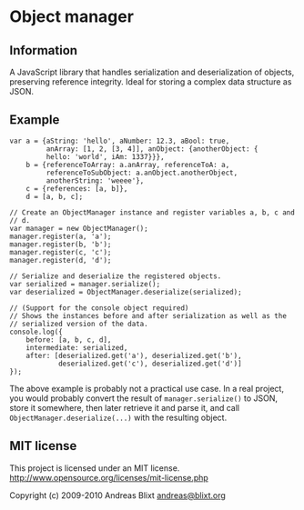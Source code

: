 # Object manager

## Information

A JavaScript library that handles serialization and deserialization of objects,
preserving reference integrity. Ideal for storing a complex data structure as
JSON.

## Example

    var a = {aString: 'hello', aNumber: 12.3, aBool: true,
             anArray: [1, 2, [3, 4]], anObject: {anotherObject: {
             hello: 'world', iAm: 1337}}},
        b = {referenceToArray: a.anArray, referenceToA: a,
             referenceToSubObject: a.anObject.anotherObject,
             anotherString: 'weeee'},
        c = {references: [a, b]},
        d = [a, b, c];

    // Create an ObjectManager instance and register variables a, b, c and
    // d.
    var manager = new ObjectManager();
    manager.register(a, 'a');
    manager.register(b, 'b');
    manager.register(c, 'c');
    manager.register(d, 'd');

    // Serialize and deserialize the registered objects.
    var serialized = manager.serialize();
    var deserialized = ObjectManager.deserialize(serialized);

    // (Support for the console object required)
    // Shows the instances before and after serialization as well as the
    // serialized version of the data.
    console.log({
        before: [a, b, c, d],
        intermediate: serialized,
        after: [deserialized.get('a'), deserialized.get('b'),
                deserialized.get('c'), deserialized.get('d')]
    });

The above example is probably not a practical use case. In a real project, you
would probably convert the result of `manager.serialize()` to JSON, store it
somewhere, then later retrieve it and parse it, and call
`ObjectManager.deserialize(...)` with the resulting object.

## MIT license

This project is licensed under an MIT license.  
<http://www.opensource.org/licenses/mit-license.php>

Copyright (c) 2009-2010 Andreas Blixt <andreas@blixt.org>
